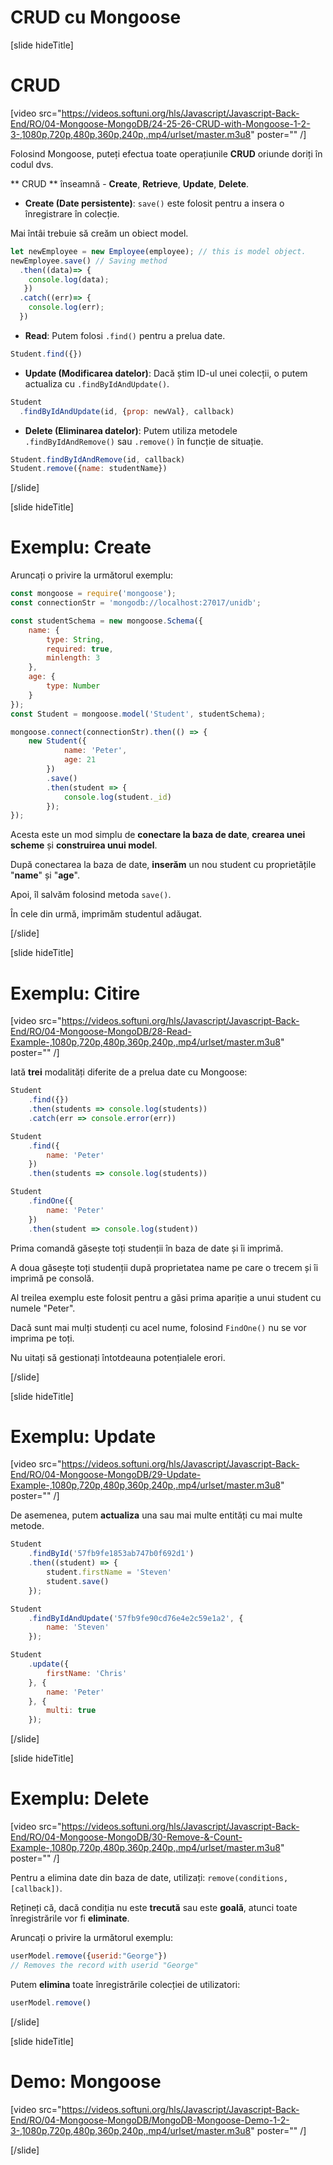 # CRUD cu Mongoose

[slide hideTitle]

# CRUD

[video src="https://videos.softuni.org/hls/Javascript/Javascript-Back-End/RO/04-Mongoose-MongoDB/24-25-26-CRUD-with-Mongoose-1-2-3-,1080p,720p,480p,360p,240p,.mp4/urlset/master.m3u8" poster="" /]

Folosind Mongoose, puteți efectua toate operațiunile **CRUD** oriunde doriți în codul dvs.

** CRUD ** înseamnă - **Create**, **Retrieve**, **Update**, **Delete**.

- **Create (Date persistente)**: `save()` este folosit pentru a insera o înregistrare în colecție.

Mai întâi trebuie să creăm un obiect model.

``` js
let newEmployee = new Employee(employee); // this is model object.
newEmployee.save() // Saving method
  .then((data)=> {
    console.log(data);
   })
  .catch((err)=> {
    console.log(err);
  })
```

- **Read**: Putem folosi `.find()` pentru a prelua date.

``` js
Student.find({})
```

- **Update (Modificarea datelor)**: Dacă știm ID-ul unei colecții, o putem actualiza cu `.findByIdAndUpdate()`.

``` js
Student
  .findByIdAndUpdate(id, {prop: newVal}, callback)
```

- **Delete (Eliminarea datelor)**: Putem utiliza metodele `.findByIdAndRemove()` sau `.remove()` în funcție de situație.

``` js
Student.findByIdAndRemove(id, callback)
Student.remove({name: studentName})
```


[/slide]

[slide hideTitle]

# Exemplu: Create

Aruncați o privire la următorul exemplu:

``` js
const mongoose = require('mongoose');
const connectionStr = 'mongodb://localhost:27017/unidb';

const studentSchema = new mongoose.Schema({
    name: {
        type: String,
        required: true,
        minlength: 3
    },
    age: {
        type: Number
    }
});
const Student = mongoose.model('Student', studentSchema);

mongoose.connect(connectionStr).then(() => {
    new Student({
            name: 'Peter',
            age: 21
        })
        .save()
        .then(student => {
            console.log(student._id)
        });
});
```

Acesta este un mod simplu de **conectare la baza de date**, **crearea unei scheme** și **construirea unui model**.

După conectarea la baza de date, **inserăm** un nou student cu proprietățile "**name**" și "**age**".

Apoi, îl salvăm folosind metoda `save()`.

În cele din urmă, imprimăm studentul adăugat.

[/slide]

[slide hideTitle]

# Exemplu: Citire

[video src="https://videos.softuni.org/hls/Javascript/Javascript-Back-End/RO/04-Mongoose-MongoDB/28-Read-Example-,1080p,720p,480p,360p,240p,.mp4/urlset/master.m3u8" poster="" /]

Iată **trei** modalități diferite de a prelua date cu Mongoose:

``` js
Student
    .find({})
    .then(students => console.log(students))
    .catch(err => console.error(err))

Student
    .find({
        name: 'Peter'
    })
    .then(students => console.log(students))

Student
    .findOne({
        name: 'Peter'
    })
    .then(student => console.log(student))
```

Prima comandă găsește toți studenții în baza de date și îi imprimă.

A doua găsește toți studenții după proprietatea name pe care o trecem și îi imprimă pe consolă.

Al treilea exemplu este folosit pentru a găsi prima apariție a unui student cu numele "Peter". 

Dacă sunt mai mulți studenți cu acel nume, folosind `FindOne()` nu se vor imprima pe toți.

Nu uitați să gestionați întotdeauna potențialele erori.

[/slide]

[slide hideTitle]

# Exemplu: Update

[video src="https://videos.softuni.org/hls/Javascript/Javascript-Back-End/RO/04-Mongoose-MongoDB/29-Update-Example-,1080p,720p,480p,360p,240p,.mp4/urlset/master.m3u8" poster="" /]

De asemenea, putem **actualiza** una sau mai multe entități cu mai multe metode.

``` js
Student
    .findById('57fb9fe1853ab747b0f692d1')
    .then((student) => {
        student.firstName = 'Steven'
        student.save()
    });

Student
    .findByIdAndUpdate('57fb9fe90cd76e4e2c59e1a2', {
        name: 'Steven'
    });

Student
    .update({
        firstName: 'Chris'
    }, {
        name: 'Peter'
    }, {
        multi: true
    });
```
[/slide]


[slide hideTitle]

# Exemplu: Delete

[video src="https://videos.softuni.org/hls/Javascript/Javascript-Back-End/RO/04-Mongoose-MongoDB/30-Remove-&-Count-Example-,1080p,720p,480p,360p,240p,.mp4/urlset/master.m3u8" poster="" /]

Pentru a elimina date din baza de date, utilizați: `remove(conditions, [callback])`.

Rețineți că, dacă condiția nu este **trecută** sau este **goală**, atunci toate înregistrările vor fi **eliminate**.

Aruncați o privire la următorul exemplu:

``` js
userModel.remove({userid:"George"})
// Removes the record with userid "George"
```

Putem **elimina** toate înregistrările colecției de utilizatori:

``` js
userModel.remove()
```

[/slide]

[slide hideTitle]

# Demo: Mongoose

[video src="https://videos.softuni.org/hls/Javascript/Javascript-Back-End/RO/04-Mongoose-MongoDB/MongoDB-Mongoose-Demo-1-2-3-,1080p,720p,480p,360p,240p,.mp4/urlset/master.m3u8" poster="" /]


[/slide]